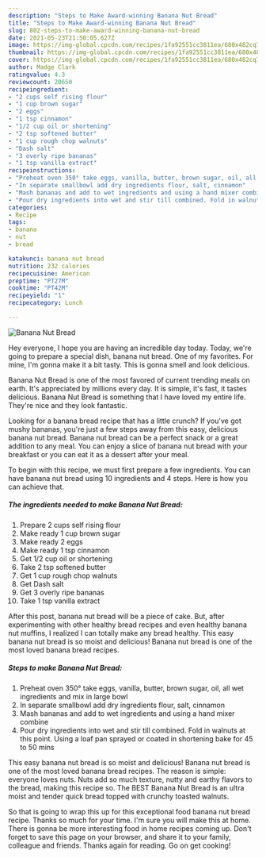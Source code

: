 ```yaml
---
description: "Steps to Make Award-winning Banana Nut Bread"
title: "Steps to Make Award-winning Banana Nut Bread"
slug: 802-steps-to-make-award-winning-banana-nut-bread
date: 2021-05-23T21:50:05.627Z
image: https://img-global.cpcdn.com/recipes/1fa92551cc3811ea/680x482cq70/banana-nut-bread-recipe-main-photo.jpg
thumbnail: https://img-global.cpcdn.com/recipes/1fa92551cc3811ea/680x482cq70/banana-nut-bread-recipe-main-photo.jpg
cover: https://img-global.cpcdn.com/recipes/1fa92551cc3811ea/680x482cq70/banana-nut-bread-recipe-main-photo.jpg
author: Madge Clark
ratingvalue: 4.3
reviewcount: 20650
recipeingredient:
- "2 cups self rising flour"
- "1 cup brown sugar"
- "2 eggs"
- "1 tsp cinnamon"
- "1/2 cup oil or shortening"
- "2 tsp softened butter"
- "1 cup rough chop walnuts"
- "Dash salt"
- "3 overly ripe bananas"
- "1 tsp vanilla extract"
recipeinstructions:
- "Preheat oven 350° take eggs, vanilla, butter, brown sugar, oil, all wet ingredients and mix in large bowl"
- "In separate smallbowl add dry ingredients flour, salt, cinnamon"
- "Mash bananas and add to wet ingredients and using a hand mixer combine"
- "Pour dry ingredients into wet and stir till combined. Fold in walnuts at this point. Using a loaf pan sprayed or coated in shortening bake for 45 to 50 mins"
categories:
- Recipe
tags:
- banana
- nut
- bread

katakunci: banana nut bread 
nutrition: 232 calories
recipecuisine: American
preptime: "PT27M"
cooktime: "PT42M"
recipeyield: "1"
recipecategory: Lunch

---
```



![Banana Nut Bread](https://img-global.cpcdn.com/recipes/1fa92551cc3811ea/680x482cq70/banana-nut-bread-recipe-main-photo.jpg)

Hey everyone, I hope you are having an incredible day today. Today, we're going to prepare a special dish, banana nut bread. One of my favorites. For mine, I'm gonna make it a bit tasty. This is gonna smell and look delicious.

Banana Nut Bread is one of the most favored of current trending meals on earth. It's appreciated by millions every day. It is simple, it's fast, it tastes delicious. Banana Nut Bread is something that I have loved my entire life. They're nice and they look fantastic.

Looking for a banana bread recipe that has a little crunch? If you&#39;ve got mushy bananas, you&#39;re just a few steps away from this easy, delicious banana nut bread. Banana nut bread can be a perfect snack or a great addition to any meal. You can enjoy a slice of banana nut bread with your breakfast or you can eat it as a dessert after your meal.


To begin with this recipe, we must first prepare a few ingredients. You can have banana nut bread using 10 ingredients and 4 steps. Here is how you can achieve that.

<!--inarticleads1-->

##### The ingredients needed to make Banana Nut Bread:

1. Prepare 2 cups self rising flour
1. Make ready 1 cup brown sugar
1. Make ready 2 eggs
1. Make ready 1 tsp cinnamon
1. Get 1/2 cup oil or shortening
1. Take 2 tsp softened butter
1. Get 1 cup rough chop walnuts
1. Get Dash salt
1. Get 3 overly ripe bananas
1. Take 1 tsp vanilla extract


After this post, banana nut bread will be a piece of cake. But, after experimenting with other healthy bread recipes and even healthy banana nut muffins, I realized I can totally make any bread healthy. This easy banana nut bread is so moist and delicious! Banana nut bread is one of the most loved banana bread recipes. 

<!--inarticleads2-->

##### Steps to make Banana Nut Bread:

1. Preheat oven 350° take eggs, vanilla, butter, brown sugar, oil, all wet ingredients and mix in large bowl
1. In separate smallbowl add dry ingredients flour, salt, cinnamon
1. Mash bananas and add to wet ingredients and using a hand mixer combine
1. Pour dry ingredients into wet and stir till combined. Fold in walnuts at this point. Using a loaf pan sprayed or coated in shortening bake for 45 to 50 mins


This easy banana nut bread is so moist and delicious! Banana nut bread is one of the most loved banana bread recipes. The reason is simple: everyone loves nuts. Nuts add so much texture, nutty and earthy flavors to the bread, making this recipe so. The BEST Banana Nut Bread is an ultra moist and tender quick bread topped with crunchy toasted walnuts. 

So that is going to wrap this up for this exceptional food banana nut bread recipe. Thanks so much for your time. I'm sure you will make this at home. There is gonna be more interesting food in home recipes coming up. Don't forget to save this page on your browser, and share it to your family, colleague and friends. Thanks again for reading. Go on get cooking!
